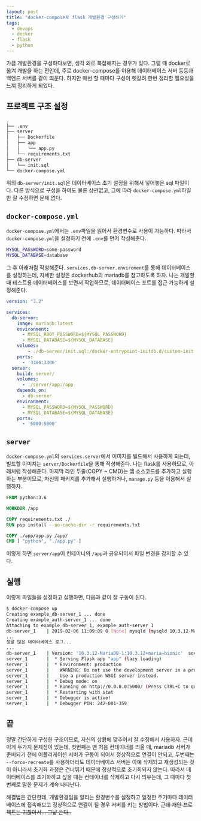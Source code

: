 ```yaml
---
layout: post
title: "docker-compose로 flask 개발환경 구성하기"
tags:
  - devops
  - docker
  - flask
  - python
---
```


가끔 개발환경을 구성하다보면, 생각 외로 복잡해지는 경우가 있다. 그럴 때 docker로 옮겨 개발을 하는 편인데, 주로 docker-compose를 이용해 데이터베이스 서버 등등과 백엔드 서버를 같이 띄운다. 하지만 매번 할 때마다 구성이 헷갈려 한번 정리할 필요성을 느껴 정리하게 되었다.

## 프로젝트 구조 설정

```bash
.
├── .env
├── server
│   ├── Dockerfile
│   ├── app
│   │   └── app.py
│   └── requirements.txt
├── db-server
│   └── init.sql
└── docker-compose.yml
```

위의 `db-server/init.sql`은 데이터베이스 초기 설정을 위해서 넣어놓은 sql 파일이다. 다른 방식으로 구성을 하여도 물론 상관없고, 그에 따라 `docker-compose.yml`파일만 잘 수정하면 문제 없다.

## `docker-compose.yml`

`docker-compose.yml`에서는 `.env`파일을 읽어서 환경변수로 사용이 가능하다. 따라서 `docker-compose.yml`을 설정하기 전에 `.env`를 먼저 작성해준다.

```bash
MYSQL_PASSWORD=some-password
MYSQL_DATABASE=database
```

그 후 아래처럼 작성해준다. `services.db-server.enviroment`를 통해 데이터베이스를 설정하는데, 자세한 설정은 dockerhub의 mariadb를 참고하도록 하자. 나는 개발할 때 테스트용 데이터베이스를 보면서 작업하므로, 데이터베이스 포트를 접근 가능하게 설정해준다.

```yaml
version: "3.2"

services:
  db-server:
    image: mariadb:latest
    environment:
      - MYSQL_ROOT_PASSWORD=${MYSQL_PASSWORD}
      - MYSQL_DATABASE=${MYSQL_DATABASE}
    volumes:
        - ./db-server/init.sql:/docker-entrypoint-initdb.d/custom-init.sql
    ports:
      - '3306:3306'
  server:
    build: server/
    volumes:
      - ./server/app:/app
    depends_on:
      - db-server
    environment:
      - MYSQL_PASSWORD=${MYSQL_PASSWORD}
      - MYSQL_DATABASE=${MYSQL_DATABASE}
    ports:
      - '5000:5000'
```

## `server`

`docker-compose.yml`의 `services.server`에서 이미지를 빌드해서 사용하게 되는데, 빌드할 이미지는 `server/Dockerfile`을 통해 작성해준다. 나는 flask를 사용하므로, 아래처럼 작성해준다. 마지막 라인 두줄(COPY ~ CMD)는 앱 소스코드를 추가하고 실행하는 부분이므로, 자신의 패키지를 추가해서 실행하거나, `manage.py` 등을 이용해서 실행하자.

```dockerfile
FROM python:3.6

WORKDIR /app

COPY requirements.txt ./
RUN pip install --no-cache-dir -r requirements.txt

COPY ./app/app.py /app/
CMD [ "python", "./app.py" ]
```

이렇게 하면 `server/app`이 컨테이너의 `/app`과 공유되어서 파일 변경을 감지할 수 있다.

## 실행

이렇게 파일들을 설정하고 실행하면, 다음과 같이 잘 구동이 된다.

```bash
$ docker-compose up
Creating example_db-server_1 ... done
Creating example_auth-server_1 ... done
Attaching to example_db-server_1, example_auth-server_1
db-server_1    | 2019-02-06 11:09:09 0 [Note] mysqld (mysqld 10.3.12-MariaDB-1:10.3.12+maria~bionic) starting as process 1 ...
...
정말 많은 데이터베이스 로그...
...
db-server_1    | Version: '10.3.12-MariaDB-1:10.3.12+maria~bionic'  socket: '/var/run/mysqld/mysqld.sock'  port: 3306  mariadb.org binary distribution
server_1       |  * Serving Flask app "app" (lazy loading)
server_1       |  * Environment: production
server_1       |    WARNING: Do not use the development server in a production environment.
server_1       |    Use a production WSGI server instead.
server_1       |  * Debug mode: on
server_1       |  * Running on http://0.0.0.0:5000/ (Press CTRL+C to quit)
server_1       |  * Restarting with stat
server_1       |  * Debugger is active!
server_1       |  * Debugger PIN: 242-001-359
```

## 끝

정말 간단하게 구성한 구조이므로, 자신의 상황에 맞추어서 잘 수정해서 사용하자. 근데 이게 두가지 문제점이 있는데, 첫번째는 맨 처음 컨테이너를 띄울 때, mariadb 서버가 준비되기 전에 어플리케이션 서버가 구동이 되어서 정상적으로 연결이 안되고, 두번째는 `--force-recreate`를 사용하더라도 데이터베이스 서버는 아예 삭제되고 재생성되는 것이 아니라서 초기화 과정은 건너뛰기 때문에 정상적으로 초기회되지 않는다. 따라서 데이터베이스를 초기화하고 싶을 때는 컨테이너를 삭제하고 다시 띄우는데, 그 때마다 첫번째로 말한 문제가 계속 나타난다.

해결법은 간단한데, 개발환경임을 알리는 환경변수를 설정하고 일정한 주기마다 데이터베이스에 접속해보고 정상적으로 연결이 될 경우 서버를 키는 방법이다. ~~근데 개인 프로젝트는 귀찮아서... 그냥 쓴다..~~
